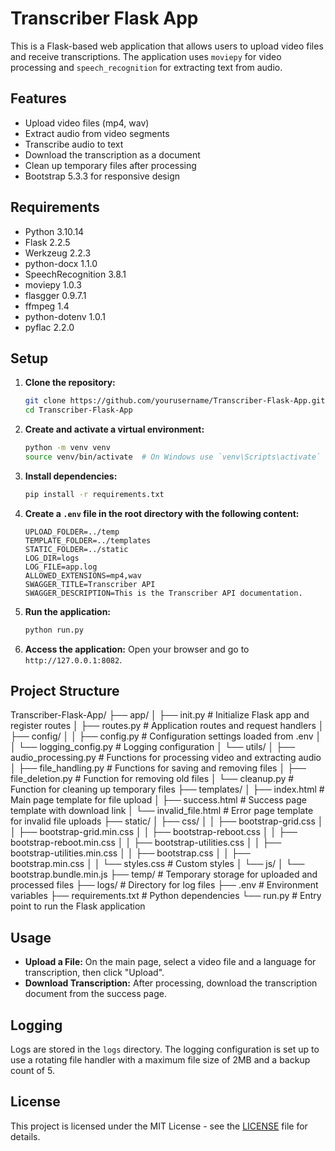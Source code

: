 # Transcriber Flask App

This is a Flask-based web application that allows users to upload video files and receive transcriptions. The application uses `moviepy` for video processing and `speech_recognition` for extracting text from audio.

## Features

- Upload video files (mp4, wav)
- Extract audio from video segments
- Transcribe audio to text
- Download the transcription as a document
- Clean up temporary files after processing
- Bootstrap 5.3.3 for responsive design

## Requirements

- Python 3.10.14
- Flask 2.2.5
- Werkzeug 2.2.3
- python-docx 1.1.0
- SpeechRecognition 3.8.1
- moviepy 1.0.3
- flasgger 0.9.7.1
- ffmpeg 1.4
- python-dotenv 1.0.1
- pyflac 2.2.0

## Setup

1. **Clone the repository:**
    ```bash
    git clone https://github.com/yourusername/Transcriber-Flask-App.git
    cd Transcriber-Flask-App
    ```

2. **Create and activate a virtual environment:**
    ```bash
    python -m venv venv
    source venv/bin/activate  # On Windows use `venv\Scripts\activate`
    ```

3. **Install dependencies:**
    ```bash
    pip install -r requirements.txt
    ```

4. **Create a `.env` file in the root directory with the following content:**
    ```env
    UPLOAD_FOLDER=../temp
    TEMPLATE_FOLDER=../templates
    STATIC_FOLDER=../static
    LOG_DIR=logs
    LOG_FILE=app.log
    ALLOWED_EXTENSIONS=mp4,wav
    SWAGGER_TITLE=Transcriber API
    SWAGGER_DESCRIPTION=This is the Transcriber API documentation.
    ```

5. **Run the application:**
    ```bash
    python run.py
    ```

6. **Access the application:**
    Open your browser and go to `http://127.0.0.1:8082`.

## Project Structure
Transcriber-Flask-App/
├── app/
│ ├── init.py # Initialize Flask app and register routes
│ ├── routes.py # Application routes and request handlers
│ ├── config/
│ │ ├── config.py # Configuration settings loaded from .env
│ │ └── logging_config.py # Logging configuration
│ └── utils/
│ ├── audio_processing.py # Functions for processing video and extracting audio
│ ├── file_handling.py # Functions for saving and removing files
│ ├── file_deletion.py # Function for removing old files
│ └── cleanup.py # Function for cleaning up temporary files
├── templates/
│ ├── index.html # Main page template for file upload
│ ├── success.html # Success page template with download link
│ └── invalid_file.html # Error page template for invalid file uploads
├── static/
│ ├── css/
│ │ ├── bootstrap-grid.css
│ │ ├── bootstrap-grid.min.css
│ │ ├── bootstrap-reboot.css
│ │ ├── bootstrap-reboot.min.css
│ │ ├── bootstrap-utilities.css
│ │ ├── bootstrap-utilities.min.css
│ │ ├── bootstrap.css
│ │ ├── bootstrap.min.css
│ │ └── styles.css # Custom styles
│ └── js/
│ └── bootstrap.bundle.min.js
├── temp/ # Temporary storage for uploaded and processed files
├── logs/ # Directory for log files
├── .env # Environment variables
├── requirements.txt # Python dependencies
└── run.py # Entry point to run the Flask application

## Usage

- **Upload a File:** On the main page, select a video file and a language for transcription, then click "Upload".
- **Download Transcription:** After processing, download the transcription document from the success page.

## Logging

Logs are stored in the `logs` directory. The logging configuration is set up to use a rotating file handler with a maximum file size of 2MB and a backup count of 5.

## License

This project is licensed under the MIT License - see the [LICENSE](LICENSE) file for details.
